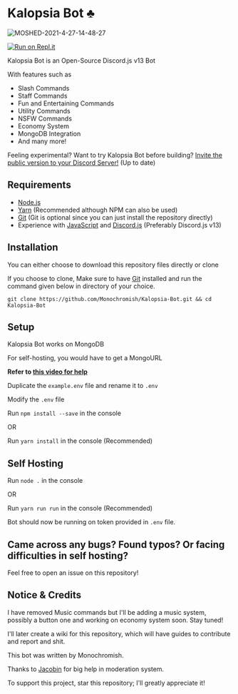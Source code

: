 # Kalopsia Bot ♣️

![MOSHED-2021-4-27-14-48-27](https://user-images.githubusercontent.com/79590499/116218250-f8a58800-a767-11eb-86fa-9c1ea5797100.jpg)

[![Run on Repl.it](https://replit.com/badge/github/Monochromish/Kalopsia-Bot)](https://repl.it/github/Monchromish/Kalopsia-Bot)

Kalopsia Bot is an Open-Source Discord.js v13 Bot

With features such as

- Slash Commands
- Staff Commands
- Fun and Entertaining Commands
- Utility Commands
- NSFW Commands
- Economy System
- MongoDB Integration
- And many more!

Feeling experimental? Want to try Kalopsia Bot before building? [Invite the public version to your Discord Server!](https://discord.com/oauth2/authorize?client_id=966786765132267581&scope=bot%20applications.commands&permissions=8) (Up to date)

## Requirements

- [Node.js](https://nodejs.org)
- [Yarn](https://yarnpkg.com) (Recommended although NPM can also be used)
- [Git](https://git-scm.com) (Git is optional since you can just install the repository directly)
- Experience with [JavaScript](https://www.learn-js.org) and [Discord.js](https://discord.js.org) (Preferably Discord.js v13)

## Installation

You can either choose to download this repository files directly or clone

If you choose to clone, Make sure to have [Git](https://git-scm.com) installed and run the command given below in directory of your choice.

```console
git clone https://github.com/Monochromish/Kalopsia-Bot.git && cd Kalopsia-Bot
```

## Setup

Kalopsia Bot works on MongoDB

For self-hosting, you would have to get a MongoURL

**Refer to [this video for help](https://www.youtube.com/watch?v=8no3SktqagY)**

Duplicate the `example.env` file and rename it to `.env`

Modify the `.env` file

Run `npm install --save` in the console

OR

Run `yarn install` in the console (Recommended)

## Self Hosting

Run `node .` in the console

OR

Run `yarn run run` in the console (Recommended)

Bot should now be running on token provided in `.env` file.

## Came across any bugs? Found typos? Or facing difficulties in self hosting?

Feel free to open an issue on this repository!

## Notice & Credits

I have removed Music commands but I'll be adding a music system, possibly a button one and working on economy system soon. Stay tuned!

I'll later create a wiki for this repository, which will have guides to contribute and report and shit.


This bot was written by Monochromish.

Thanks to [Jacobin](https://github.com/Jakob5358) for big help in moderation system.

To support this project, star this repository; I'll greatly appreciate it!
